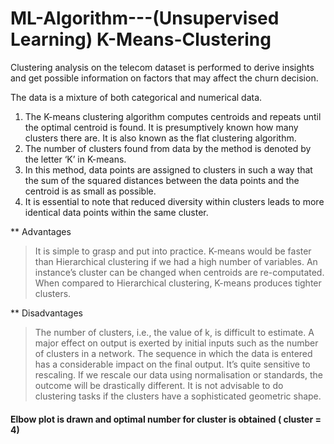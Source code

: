 # ML-Algorithm---(Unsupervised Learning) K-Means-Clustering 
Clustering analysis on the telecom dataset is performed to derive insights and get possible information on factors that may affect the churn decision.

The data is a mixture of both categorical and numerical data.

1. The K-means clustering algorithm computes centroids and repeats until the optimal centroid is found. It is presumptively known how many clusters there are. It is also known as the flat clustering algorithm. 
2. The number of clusters found from data by the method is denoted by the letter ‘K’ in K-means.
3. In this method, data points are assigned to clusters in such a way that the sum of the squared distances between the data points and the centroid is as small as possible. 
4. It is essential to note that reduced diversity within clusters leads to more identical data points within the same cluster. 

** Advantages
> It is simple to grasp and put into practice.
> K-means would be faster than Hierarchical clustering if we had a high number of variables.
> An instance’s cluster can be changed when centroids are re-computated.
> When compared to Hierarchical clustering, K-means produces tighter clusters.

** Disadvantages
> The number of clusters, i.e., the value of k, is difficult to estimate.
> A major effect on output is exerted by initial inputs such as the number of clusters in a network.
> The sequence in which the data is entered has a considerable impact on the final output.
> It’s quite sensitive to rescaling. If we rescale our data using normalisation or standards, the outcome will be drastically different.
> It is not advisable to do clustering tasks if the clusters have a sophisticated geometric shape.


#### Elbow plot is drawn and optimal number for cluster is obtained ( cluster = 4) 
